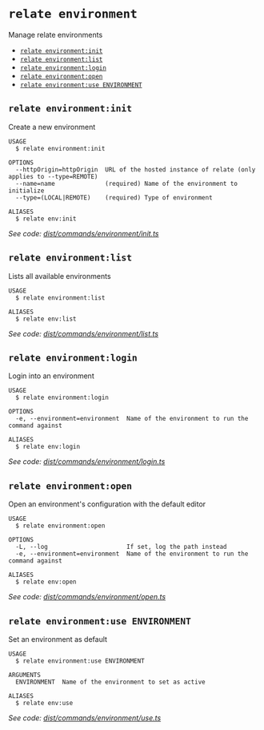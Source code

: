 `relate environment`
====================

Manage relate environments

* [`relate environment:init`](#relate-environmentinit)
* [`relate environment:list`](#relate-environmentlist)
* [`relate environment:login`](#relate-environmentlogin)
* [`relate environment:open`](#relate-environmentopen)
* [`relate environment:use ENVIRONMENT`](#relate-environmentuse-environment)

## `relate environment:init`

Create a new environment

```
USAGE
  $ relate environment:init

OPTIONS
  --httpOrigin=httpOrigin  URL of the hosted instance of relate (only applies to --type=REMOTE)
  --name=name              (required) Name of the environment to initialize
  --type=(LOCAL|REMOTE)    (required) Type of environment

ALIASES
  $ relate env:init
```

_See code: [dist/commands/environment/init.ts](https://github.com/neo-technology/relate/blob/v1.0.1-alpha.0/dist/commands/environment/init.ts)_

## `relate environment:list`

Lists all available environments

```
USAGE
  $ relate environment:list

ALIASES
  $ relate env:list
```

_See code: [dist/commands/environment/list.ts](https://github.com/neo-technology/relate/blob/v1.0.1-alpha.0/dist/commands/environment/list.ts)_

## `relate environment:login`

Login into an environment

```
USAGE
  $ relate environment:login

OPTIONS
  -e, --environment=environment  Name of the environment to run the command against

ALIASES
  $ relate env:login
```

_See code: [dist/commands/environment/login.ts](https://github.com/neo-technology/relate/blob/v1.0.1-alpha.0/dist/commands/environment/login.ts)_

## `relate environment:open`

Open an environment's configuration with the default editor

```
USAGE
  $ relate environment:open

OPTIONS
  -L, --log                      If set, log the path instead
  -e, --environment=environment  Name of the environment to run the command against

ALIASES
  $ relate env:open
```

_See code: [dist/commands/environment/open.ts](https://github.com/neo-technology/relate/blob/v1.0.1-alpha.0/dist/commands/environment/open.ts)_

## `relate environment:use ENVIRONMENT`

Set an environment as default

```
USAGE
  $ relate environment:use ENVIRONMENT

ARGUMENTS
  ENVIRONMENT  Name of the environment to set as active

ALIASES
  $ relate env:use
```

_See code: [dist/commands/environment/use.ts](https://github.com/neo-technology/relate/blob/v1.0.1-alpha.0/dist/commands/environment/use.ts)_
